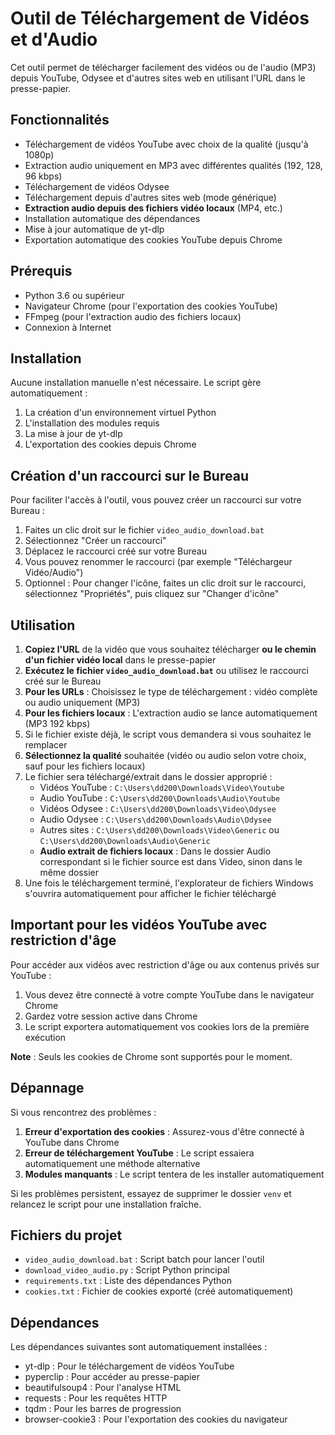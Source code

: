 # Outil de Téléchargement de Vidéos et d'Audio

Cet outil permet de télécharger facilement des vidéos ou de l'audio (MP3) depuis YouTube, Odysee et d'autres sites web en utilisant l'URL dans le presse-papier.

## Fonctionnalités

- Téléchargement de vidéos YouTube avec choix de la qualité (jusqu'à 1080p)
- Extraction audio uniquement en MP3 avec différentes qualités (192, 128, 96 kbps)
- Téléchargement de vidéos Odysee
- Téléchargement depuis d'autres sites web (mode générique)
- **Extraction audio depuis des fichiers vidéo locaux** (MP4, etc.)
- Installation automatique des dépendances
- Mise à jour automatique de yt-dlp
- Exportation automatique des cookies YouTube depuis Chrome

## Prérequis

- Python 3.6 ou supérieur
- Navigateur Chrome (pour l'exportation des cookies YouTube)
- FFmpeg (pour l'extraction audio des fichiers locaux)
- Connexion à Internet

## Installation

Aucune installation manuelle n'est nécessaire. Le script gère automatiquement :

1. La création d'un environnement virtuel Python
2. L'installation des modules requis
3. La mise à jour de yt-dlp
4. L'exportation des cookies depuis Chrome

## Création d'un raccourci sur le Bureau

Pour faciliter l'accès à l'outil, vous pouvez créer un raccourci sur votre Bureau :

1. Faites un clic droit sur le fichier `video_audio_download.bat`
2. Sélectionnez "Créer un raccourci"
3. Déplacez le raccourci créé sur votre Bureau
4. Vous pouvez renommer le raccourci (par exemple "Téléchargeur Vidéo/Audio")
5. Optionnel : Pour changer l'icône, faites un clic droit sur le raccourci, sélectionnez "Propriétés", puis cliquez sur "Changer d'icône"

## Utilisation

1. **Copiez l'URL** de la vidéo que vous souhaitez télécharger **ou le chemin d'un fichier vidéo local** dans le presse-papier
2. **Exécutez le fichier `video_audio_download.bat`** ou utilisez le raccourci créé sur le Bureau
3. **Pour les URLs** : Choisissez le type de téléchargement : vidéo complète ou audio uniquement (MP3)
4. **Pour les fichiers locaux** : L'extraction audio se lance automatiquement (MP3 192 kbps)
5. Si le fichier existe déjà, le script vous demandera si vous souhaitez le remplacer
6. **Sélectionnez la qualité** souhaitée (vidéo ou audio selon votre choix, sauf pour les fichiers locaux)
7. Le fichier sera téléchargé/extrait dans le dossier approprié :
    - Vidéos YouTube : `C:\Users\dd200\Downloads\Video\Youtube`
    - Audio YouTube : `C:\Users\dd200\Downloads\Audio\Youtube`
    - Vidéos Odysee : `C:\Users\dd200\Downloads\Video\Odysee`
    - Audio Odysee : `C:\Users\dd200\Downloads\Audio\Odysee`
    - Autres sites : `C:\Users\dd200\Downloads\Video\Generic` ou `C:\Users\dd200\Downloads\Audio\Generic`
    - **Audio extrait de fichiers locaux** : Dans le dossier Audio correspondant si le fichier source est dans Video, sinon dans le même dossier
8. Une fois le téléchargement terminé, l'explorateur de fichiers Windows s'ouvrira automatiquement pour afficher le fichier téléchargé

## Important pour les vidéos YouTube avec restriction d'âge

Pour accéder aux vidéos avec restriction d'âge ou aux contenus privés sur YouTube :

1. Vous devez être connecté à votre compte YouTube dans le navigateur Chrome
2. Gardez votre session active dans Chrome
3. Le script exportera automatiquement vos cookies lors de la première exécution

**Note** : Seuls les cookies de Chrome sont supportés pour le moment.

## Dépannage

Si vous rencontrez des problèmes :

1. **Erreur d'exportation des cookies** : Assurez-vous d'être connecté à YouTube dans Chrome
2. **Erreur de téléchargement YouTube** : Le script essaiera automatiquement une méthode alternative
3. **Modules manquants** : Le script tentera de les installer automatiquement

Si les problèmes persistent, essayez de supprimer le dossier `venv` et relancez le script pour une installation fraîche.

## Fichiers du projet

- `video_audio_download.bat` : Script batch pour lancer l'outil
- `download_video_audio.py` : Script Python principal
- `requirements.txt` : Liste des dépendances Python
- `cookies.txt` : Fichier de cookies exporté (créé automatiquement)

## Dépendances

Les dépendances suivantes sont automatiquement installées :

- yt-dlp : Pour le téléchargement de vidéos YouTube
- pyperclip : Pour accéder au presse-papier
- beautifulsoup4 : Pour l'analyse HTML
- requests : Pour les requêtes HTTP
- tqdm : Pour les barres de progression
- browser-cookie3 : Pour l'exportation des cookies du navigateur